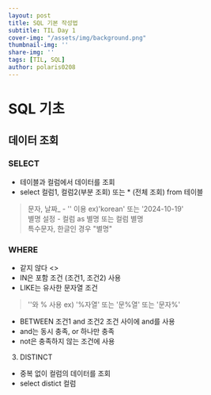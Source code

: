 ```yaml
---
layout: post
title: SQL 기본 작성법
subtitle: TIL Day 1
cover-img: "/assets/img/background.png"
thumbnail-img: ''
share-img: ''
tags: [TIL, SQL]
author: polaris0208
---
```


# SQL 기초

## 데이터 조회

### SELECT
* 테이블과 컬럼에서 데이터를 조회
* select 컬럼1, 컬럼2(부분 조회) 또는 * (전체 조회) from 테이블

>문자, 날짜_ - '' 이용 ex)'korean' 또는 '2024-10-19'<br>
>별명 설정   - 컬럼 as 별명 또는 컬럼 별명<br>
>특수문자, 한글인 경우 "별명"

### WHERE
* 같지 않다 <>
* IN은 포함 조건 (조건1, 조건2) 사용
* LIKE는 유사한 문자열 조건 

>''와 % 사용 ex) '%자열' 또는 '문%열' 또는 '문자%'

* BETWEEN 조건1 and 조건2 조건 사이에 and를 사용
* and는 동시 충족, or 하나만 충족
* not은 충족하지 않는 조건에 사용

3. DISTINCT
* 중복 없이 컬럼의 데이터를 조회
* select distict 컬럼